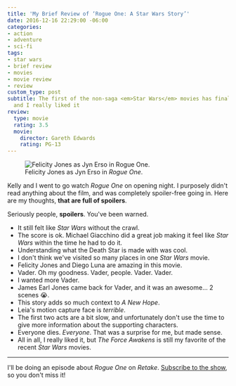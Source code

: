 ```yaml
---
title: 'My Brief Review of ‘Rogue One: A Star Wars Story’'
date: 2016-12-16 22:29:00 -06:00
categories:
- action
- adventure
- sci-fi
tags:
- star wars
- brief review
- movies
- movie review
- review
custom_type: post
subtitle: The first of the non-saga <em>Star Wars</em> movies has finally come out,
  and I really liked it
review:
  type: movie
  rating: 3.5
  movie:
    director: Gareth Edwards
    rating: PG-13
---
```


<figure class="extendout">
  <img src="{{ site.url }}/uploads/2016/12/rogue-one-jyn-erso.jpg" alt="Felicity Jones as Jyn Erso in Rogue One.">
  <figcaption>Felicity Jones as Jyn Erso in <em>Rogue One</em>.</figcaption>
</figure>

Kelly and I went to go watch *Rogue One* on opening night. I purposely didn't read anything about the film, and was completely spoiler-free going in. Here are my thoughts, **that are full of spoilers**.

Seriously people, **spoilers**. You've been warned.

- It still felt like *Star Wars* without the crawl.
- The score is ok. Michael Giacchino did a great job making it feel like *Star Wars* within the time he had to do it.
- Understanding what the Death Star is made with was cool.
- I don't think we've visited so many places in one *Star Wars* movie.
- Felicity Jones and Diego Luna are amazing in this movie.
- Vader. Oh my goodness. Vader, people. Vader. Vader.
- I wanted more Vader.
- James Earl Jones came back for Vader, and it was an awesome… 2 scenes 😭.
- This story adds so much context to *A New Hope*.
- Leia's motion capture face is *terrible*.
- The first two acts are a bit slow, and unfortunately don't use the time to give more information about the supporting characters.
- Everyone dies. *Everyone*. That was a surprise for me, but made sense.
- All in all, I really liked it, but *The Force Awakens* is still my favorite of the recent *Star Wars* movies.

---

I'll be doing an episode about *Rogue One* on *Retake*. [Subscribe to the show](https://nightowl.fm/retake), so you don't miss it!

